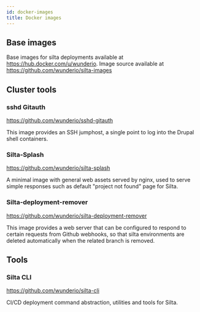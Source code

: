 ```yaml
---
id: docker-images
title: Docker images
---
```


## Base images

Base images for silta deployments available at https://hub.docker.com/u/wunderio. Image source available at https://github.com/wunderio/silta-images

## Cluster tools

### sshd Gitauth
https://github.com/wunderio/sshd-gitauth

This image provides an SSH jumphost, a single point to log into the
Drupal shell containers.

### Silta-Splash
https://github.com/wunderio/silta-splash

A minimal image with general web assets served by nginx, used to serve simple responses such as default "project not found" page for Silta.

### Silta-deployment-remover
https://github.com/wunderio/silta-deployment-remover

This image provides a web server that can be configured to respond to certain requests from Github webhooks, so that silta environments are deleted automatically when the related branch is removed.

## Tools

### Silta CLI
https://github.com/wunderio/silta-cli

CI/CD deployment command abstraction, utilities and tools for Silta.
